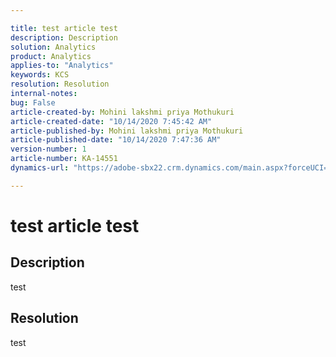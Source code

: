 ```yaml
---

title: test article test  
description: Description  
solution: Analytics  
product: Analytics  
applies-to: "Analytics"  
keywords: KCS  
resolution: Resolution  
internal-notes:   
bug: False  
article-created-by: Mohini lakshmi priya Mothukuri  
article-created-date: "10/14/2020 7:45:42 AM"  
article-published-by: Mohini lakshmi priya Mothukuri  
article-published-date: "10/14/2020 7:47:36 AM"  
version-number: 1  
article-number: KA-14551  
dynamics-url: "https://adobe-sbx22.crm.dynamics.com/main.aspx?forceUCI=1&pagetype=entityrecord&etn=knowledgearticle&id=c26e9c3c-f10d-eb11-a813-000d3a98f7e7"

---
```


# test article test

## Description

test

## Resolution

test
